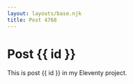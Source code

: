 ```yaml
---
layout: layouts/base.njk
title: Post 4768
---
```


# Post {{ id }}

This is post {{ id }} in my Eleventy project.
